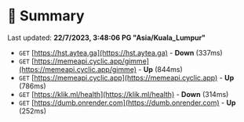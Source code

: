 # 📖 Summary
Last updated: **22/7/2023, 3:48:06 PG "Asia/Kuala_Lumpur"**

- `GET` [https://hst.aytea.ga](https://hst.aytea.ga) - **Down** (337ms)
- `GET` [https://memeapi.cyclic.app/gimme](https://memeapi.cyclic.app/gimme) - **Up** (844ms)
- `GET` [https://memeapi.cyclic.app](https://memeapi.cyclic.app) - **Up** (786ms)
- `GET` [https://klik.ml/health](https://klik.ml/health) - **Down** (314ms)
- `GET` [https://dumb.onrender.com](https://dumb.onrender.com) - **Up** (252ms)
